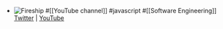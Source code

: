 - ![Fireship](https://yt3.googleusercontent.com/nQxZwEfVWgF8zhdqc3gWTFmnDY21uPt6KMxw0m0-pRgW_lOt8jjAAfmFsC6ZRkMjZO-MeCxN6Q=w2560-fcrop64=1,00005a57ffffa5a8-k-c0xffffffff-no-nd-rj)
  #[[YouTube channel]] #javascript #[[Software Engineering]] 
  [Twitter](https://twitter.com/fireship_dev) | [YouTube](https://www.youtube.com/@Fireship)